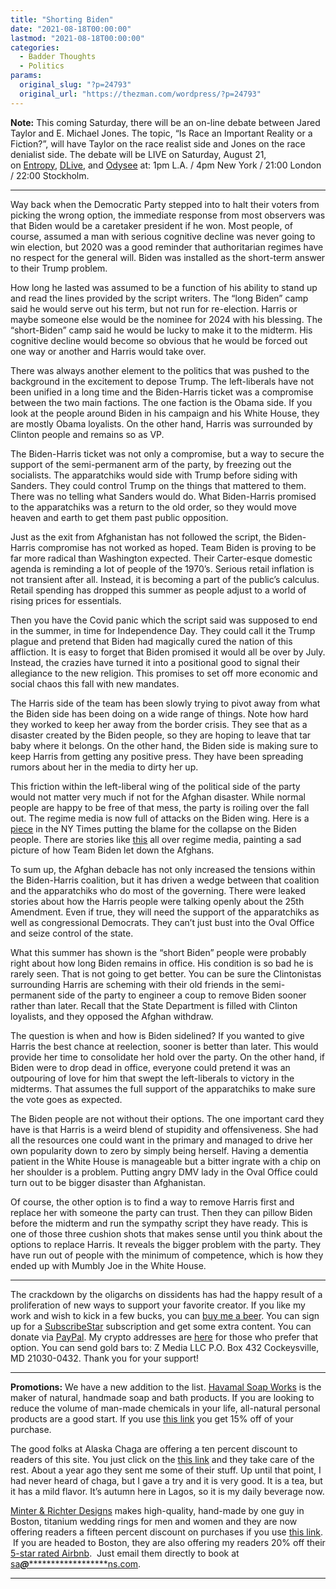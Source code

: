 ```yaml
---
title: "Shorting Biden"
date: "2021-08-18T00:00:00"
lastmod: "2021-08-18T00:00:00"
categories:
  - Badder Thoughts
  - Politics
params:
  original_slug: "?p=24793"
  original_url: "https://thezman.com/wordpress/?p=24793"
---
```


**Note:** This coming Saturday, there will be an on-line debate between
Jared Taylor and E. Michael Jones. The topic, “Is Race an Important
Reality or a Fiction?”, will have Taylor on the race realist side and
Jones on the race denialist side. The debate will be LIVE on Saturday,
August 21,
on [Entropy](https://entropystream.live/gtk), [DLive](https://dlive.tv/GuideToKulchur),
and [Odysee](https://odysee.com/@gtk/live) at: 1pm L.A. / 4pm New York /
21:00 London / 22:00 Stockholm.

------------------------------------------------------------------------

Way back when the Democratic Party stepped into to halt their voters
from picking the wrong option, the immediate response from most
observers was that Biden would be a caretaker president if he won. Most
people, of course, assumed a man with serious cognitive decline was
never going to win election, but 2020 was a good reminder that
authoritarian regimes have no respect for the general will. Biden was
installed as the short-term answer to their Trump problem.

How long he lasted was assumed to be a function of his ability to stand
up and read the lines provided by the script writers. The “long Biden”
camp said he would serve out his term, but not run for re-election.
Harris or maybe someone else would be the nominee for 2024 with his
blessing. The “short-Biden” camp said he would be lucky to make it to
the midterm. His cognitive decline would become so obvious that he would
be forced out one way or another and Harris would take over.

There was always another element to the politics that was pushed to the
background in the excitement to depose Trump. The left-liberals have not
been unified in a long time and the Biden-Harris ticket was a compromise
between the two main factions. The one faction is the Obama side. If you
look at the people around Biden in his campaign and his White House,
they are mostly Obama loyalists. On the other hand, Harris was
surrounded by Clinton people and remains so as VP.

The Biden-Harris ticket was not only a compromise, but a way to secure
the support of the semi-permanent arm of the party, by freezing out the
socialists. The apparatchiks would side with Trump before siding with
Sanders. They could control Trump on the things that mattered to them.
There was no telling what Sanders would do. What Biden-Harris promised
to the apparatchiks was a return to the old order, so they would move
heaven and earth to get them past public opposition.

Just as the exit from Afghanistan has not followed the script, the
Biden-Harris compromise has not worked as hoped. Team Biden is proving
to be far more radical than Washington expected. Their Carter-esque
domestic agenda is reminding a lot of people of the 1970’s. Serious
retail inflation is not transient after all. Instead, it is becoming a
part of the public’s calculus. Retail spending has dropped this summer
as people adjust to a world of rising prices for essentials.

Then you have the Covid panic which the script said was supposed to end
in the summer, in time for Independence Day. They could call it the
Trump plague and pretend that Biden had magically cured the nation of
this affliction. It is easy to forget that Biden promised it would all
be over by July. Instead, the crazies have turned it into a positional
good to signal their allegiance to the new religion. This promises to
set off more economic and social chaos this fall with new mandates.

The Harris side of the team has been slowly trying to pivot away from
what the Biden side has been doing on a wide range of things. Note how
hard they worked to keep her away from the border crisis. They see that
as a disaster created by the Biden people, so they are hoping to leave
that tar baby where it belongs. On the other hand, the Biden side is
making sure to keep Harris from getting any positive press. They have
been spreading rumors about her in the media to dirty her up.

This friction within the left-liberal wing of the political side of the
party would not matter very much if not for the Afghan disaster. While
normal people are happy to be free of that mess, the party is roiling
over the fall out. The regime media is now full of attacks on the Biden
wing. Here is a
[piece](https://www.nytimes.com/2021/08/17/us/politics/afghanistan-intelligence-biden-administration.html)
in the NY Times putting the blame for the collapse on the Biden people.
There are stories like
[this](https://www.newyorker.com/news/daily-comment/trying-and-failing-to-save-the-family-of-the-afghan-who-saved-me)
all over regime media, painting a sad picture of how Team Biden let down
the Afghans.

To sum up, the Afghan debacle has not only increased the tensions within
the Biden-Harris coalition, but it has driven a wedge between that
coalition and the apparatchiks who do most of the governing. There were
leaked stories about how the Harris people were talking openly about the
25th Amendment. Even if true, they will need the support of the
apparatchiks as well as congressional Democrats. They can’t just bust
into the Oval Office and seize control of the state.

What this summer has shown is the “short Biden” people were probably
right about how long Biden remains in office. His condition is so bad he
is rarely seen. That is not going to get better. You can be sure the
Clintonistas surrounding Harris are scheming with their old friends in
the semi-permanent side of the party to engineer a coup to remove Biden
sooner rather than later. Recall that the State Department is filled
with Clinton loyalists, and they opposed the Afghan withdraw.

The question is when and how is Biden sidelined? If you wanted to give
Harris the best chance at reelection, sooner is better than later. This
would provide her time to consolidate her hold over the party. On the
other hand, if Biden were to drop dead in office, everyone could pretend
it was an outpouring of love for him that swept the left-liberals to
victory in the midterms. That assumes the full support of the
apparatchiks to make sure the vote goes as expected.

The Biden people are not without their options. The one important card
they have is that Harris is a weird blend of stupidity and
offensiveness. She had all the resources one could want in the primary
and managed to drive her own popularity down to zero by simply being
herself. Having a dementia patient in the White House is manageable but
a bitter ingrate with a chip on her shoulder is a problem. Putting angry
DMV lady in the Oval Office could turn out to be bigger disaster than
Afghanistan.

Of course, the other option is to find a way to remove Harris first and
replace her with someone the party can trust. Then they can pillow Biden
before the midterm and run the sympathy script they have ready. This is
one of those three cushion shots that makes sense until you think about
the options to replace Harris. It reveals the bigger problem with the
party. They have run out of people with the minimum of competence, which
is how they ended up with Mumbly Joe in the White House.

------------------------------------------------------------------------

The crackdown by the oligarchs on dissidents has had the happy result of
a proliferation of new ways to support your favorite creator. If you
like my work and wish to kick in a few bucks, you can
<a href="https://www.buymeacoffee.com/mujolulu" rel="noopener"
target="_blank">buy me a beer</a>. You can sign up for a
<a href="https://www.subscribestar.com/the-z-blog" rel="noopener"
target="_blank">SubscribeStar</a> subscription and get some extra
content. You can donate via <a
href="https://www.paypal.com/donate/?cmd=_s-xclick&amp;hosted_button_id=UDAS2Q8JYA6CN&amp;source=url"
rel="noopener" target="_blank">PayPal</a>. My crypto addresses are
<a href="https://thezman.com/wordpress/?page_id=22713" rel="noopener"
target="_blank">here</a> for those who prefer that option. You can send
gold bars to: Z Media LLC P.O. Box 432 Cockeysville, MD 21030-0432.
Thank you for your support!

------------------------------------------------------------------------

**Promotions:** We have a new addition to the list.
<a href="https://havamalsoapworks.com/" rel="noopener"
target="_blank">Havamal Soap Works</a> is the maker of natural, handmade
soap and bath products. If you are looking to reduce the volume of
man-made chemicals in your life, all-natural personal products are a
good start. If you use
<a href="https://havamalsoapworks.com/discount/ZMAN" rel="noopener"
target="_blank">this link</a> you get 15% off of your purchase.

The good folks at Alaska Chaga are offering a ten percent discount to
readers of this site. You just click on the
<a href="https://alaskachaga.us/discount/ZMAN" rel="noopener noreferrer"
target="_blank">this link</a> and they take care of the rest. About a
year ago they sent me some of their stuff. Up until that point, I had
never heard of chaga, but I gave a try and it is very good. It is a tea,
but it has a mild flavor. It’s autumn here in Lagos, so it is my daily
beverage now.

<a href="https://www.minterandrichterdesigns.com/"
rel="noreferrer nofollow noopener" target="_blank">Minter &amp; Richter
Designs</a> makes high-quality, hand-made by one guy in Boston, titanium
wedding rings for men and women and they are now offering readers a
fifteen percent discount on purchases if you use
<a href="https://www.minterandrichterdesigns.com/discount/ZMAN"
rel="noreferrer nofollow noopener" target="_blank">this link</a>. 
 <span class="highlight"><span class="colour"><span class="font"><span class="size">If
you are headed to Boston, they are also offering my readers 20% off
their <a
href="https://www.airbnb.com/users/7988017/listings?user_id=7988017&amp;s=3"
rel="noopener noreferrer" target="_blank">5-star rated Airbnb</a>.  Just
email them directly to book at
<a href="mailto:sa***@*********************ns.com"
data-original-string="JvEnAknKUZojVpChTO9G6g==cb7nGqxGYE7nc27N2EhfyM2SrgvyP3r9ez22LSbyuEx6cXfWZd4ek5PKC/kem3f7mcF"><span
class="apbct-email-encoder"
data-original-string="LHFWj2lvmk/GuD8Rhi4LeQ==cb7IjSeEItkJaf1PKXBjXziwDrTcy0p77EN4JPRg/98JBY74nMV70gxnMFDSz7O8lEf"
title="This contact has been encoded by Anti-Spam by CleanTalk. Click to decode. To finish the decoding make sure that JavaScript is enabled in your browser.">sa<span
class="apbct-blur">***</span>@<span
class="apbct-blur">*********************</span>ns.com</span></a>.</span></span></span></span>

------------------------------------------------------------------------
